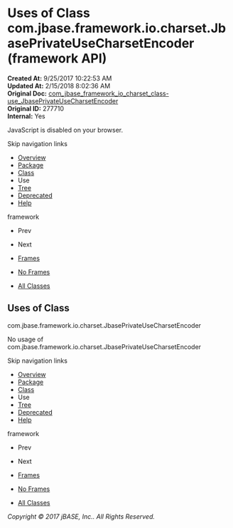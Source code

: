 # Uses of Class com.jbase.framework.io.charset.JbasePrivateUseCharsetEncoder (framework   API)

**Created At:** 9/25/2017 10:22:53 AM  
**Updated At:** 2/15/2018 8:02:36 AM  
**Original Doc:** [com_jbase_framework_io_charset_class-use_JbasePrivateUseCharsetEncoder](https://docs.jbase.com/39222-class-use/com_jbase_framework_io_charset_class-use_JbasePrivateUseCharsetEncoder)  
**Original ID:** 277710  
**Internal:** Yes  

<!--<br>    try {<br>        if (location.href.indexOf('is-external=true') == -1) {<br>            parent.document.title="Uses of Class com.jbase.framework.io.charset.JbasePrivateUseCharsetEncoder (framework   API)";<br>        }<br>    }<br>    catch(err) {<br>    }<br>//-->
JavaScript is disabled on your browser.

Skip navigation links

- [Overview](../../../../../../overview-summary.html)
- [Package](./../../com.jbase.framework.io.charset-%28framework---api%29)
- [Class](./../../jbaseprivateusecharsetencoder-%28framework---api%29 "class in com.jbase.framework.io.charset")
- Use
- [Tree](./../../com.jbase.framework.io.charset-class-hierarchy-%28framework---api%29)
- [Deprecated](../../../../../../deprecated-list.html)
- [Help](../../../../../../help-doc.html)


framework <br>

- Prev
- Next


- [Frames](./.)
- [No Frames](./.)


- [All Classes](../../../../../../allclasses-noframe.html)


<!--<br>  allClassesLink = document.getElementById("allclasses\_navbar\_top");<br>  if(window==top) {<br>    allClassesLink.style.display = "block";<br>  }<br>  else {<br>    allClassesLink.style.display = "none";<br>  }<br>  //-->

## Uses of Class
com.jbase.framework.io.charset.JbasePrivateUseCharsetEncoder

No usage of com.jbase.framework.io.charset.JbasePrivateUseCharsetEncoder

Skip navigation links

- [Overview](../../../../../../overview-summary.html)
- [Package](./../../com.jbase.framework.io.charset-%28framework---api%29)
- [Class](./../../jbaseprivateusecharsetencoder-%28framework---api%29 "class in com.jbase.framework.io.charset")
- Use
- [Tree](./../../com.jbase.framework.io.charset-class-hierarchy-%28framework---api%29)
- [Deprecated](../../../../../../deprecated-list.html)
- [Help](../../../../../../help-doc.html)


framework <br>

- Prev
- Next


- [Frames](./.)
- [No Frames](./.)


- [All Classes](../../../../../../allclasses-noframe.html)


<!--<br>  allClassesLink = document.getElementById("allclasses\_navbar\_bottom");<br>  if(window==top) {<br>    allClassesLink.style.display = "block";<br>  }<br>  else {<br>    allClassesLink.style.display = "none";<br>  }<br>  //-->

*Copyright © 2017 jBASE, Inc.. All Rights Reserved.*
